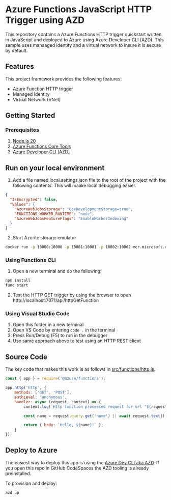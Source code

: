 # Azure Functions JavaScript HTTP Trigger using AZD

This repository contains a Azure Functions HTTP trigger quickstart written in JavaScript and deployed to Azure using Azure Developer CLI (AZD). This sample uses manaaged identity and a virtual network to insure it is secure by default. 

## Features

This project framework provides the following features:

* Azure Function HTTP trigger
* Managed Identity
* Virtual Network (VNet)

## Getting Started

### Prerequisites

1) [Node.js 20](https://www.nodejs.org/) 
2) [Azure Functions Core Tools](https://learn.microsoft.com/en-us/azure/azure-functions/functions-run-local?tabs=v4%2Cmacos%2Ccsharp%2Cportal%2Cbash#install-the-azure-functions-core-tools)
3) [Azure Developer CLI (AZD)](https://learn.microsoft.com/azure/developer/azure-developer-cli/install-azd)

## Run on your local environment

1) Add a file named local.settings.json file to the root of the project with the following contents. This will maake local debugging easier.
```json
{
  "IsEncrypted": false,
  "Values": {
    "AzureWebJobsStorage": "UseDevelopmentStorage=true",
    "FUNCTIONS_WORKER_RUNTIME": "node",
    "AzureWebJobsFeatureFlags": "EnableWorkerIndexing"
  }
}
```
2) Start Azurite storage emulator
```bash
docker run -p 10000:10000 -p 10001:10001 -p 10002:10002 mcr.microsoft.com/azure-storage/azurite
```

### Using Functions CLI
1) Open a new terminal and do the following:

```bash
npm install
func start
```
2) Test the HTTP GET trigger by using the browser to open http://localhost:7071/api/httpGetFunction

### Using Visual Studio Code
1) Open this folder in a new terminal
2) Open VS Code by entering `code .` in the terminal
3) Press Run/Debug (F5) to run in the debugger
4) Use same approach above to test using an HTTP REST client

## Source Code

The key code that makes this work is as follows in [src/functions/http.js](src/functions/http.js).  

```javascript
const { app } = require('@azure/functions');

app.http('http', {
    methods: ['GET', 'POST'],
    authLevel: 'anonymous',
    handler: async (request, context) => {
        context.log(`Http function processed request for url "${request.url}"`);

        const name = request.query.get('name') || await request.text() || 'world';

        return { body: `Hello, ${name}!` };
    }
});
```

## Deploy to Azure

The easiest way to deploy this app is using the [Azure Dev CLI aka AZD](https://aka.ms/azd).  If you open this repo in GitHub CodeSpaces the AZD tooling is already preinstalled.

To provision and deploy:
```bash
azd up
```